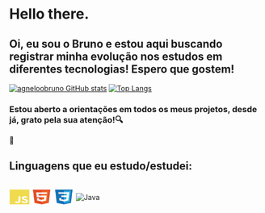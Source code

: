 # Hello there. 
## Oi, eu sou o Bruno e estou aqui buscando registrar minha evolução nos estudos em diferentes tecnologias! Espero que gostem! 

[![agneloobruno GitHub stats](https://github-readme-stats.vercel.app/api?username=agneloobruno&show_icons=true&theme=ocean_dark&)](https://github.com/agneloobruno/github-readme-stats)    [![Top Langs](https://github-readme-stats.vercel.app/api/top-langs/?username=agneloobruno&layout=donut&theme=ocean_dark)](https://github.com/agneloobruno/github-readme-stats)

### Estou aberto a orientações em todos os meus projetos, desde já, grato pela sua atenção!🔍
🚀 

## Linguagens que eu estudo/estudei:
<div style="display: inline_block"><br>
  <img align="center" alt="Js" height="30" width="40" src="https://raw.githubusercontent.com/devicons/devicon/master/icons/javascript/javascript-plain.svg">
  <img align="center" alt="HTML" height="30" width="40" src="https://raw.githubusercontent.com/devicons/devicon/master/icons/html5/html5-original.svg">
  <img align="center" alt="CSS" height="30" width="40" src="https://raw.githubusercontent.com/devicons/devicon/master/icons/css3/css3-original.svg">
  <img align="center" alt="Java" height="30" width="40" 
src="https://cdn.jsdelivr.net/gh/devicons/devicon/icons/java/java-original.svg">
</div>
